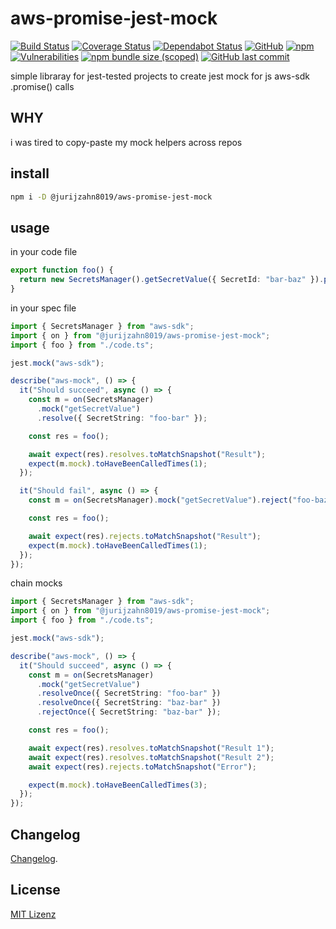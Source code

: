 # aws-promise-jest-mock

[![Build Status](https://travis-ci.org/jurijzahn8019/aws-promise-jest-mock.svg?branch=main)](https://travis-ci.org/jurijzahn8019/aws-promise-jest-mock)
[![Coverage Status](https://coveralls.io/repos/github/jurijzahn8019/aws-promise-jest-mock/badge.svg?branch=main)](https://coveralls.io/github/jurijzahn8019/aws-promise-jest-mock?branch=main)
[![Dependabot Status](https://api.dependabot.com/badges/status?host=github&repo=jurijzahn8019/aws-promise-jest-mock)](https://app.dependabot.com/accounts/jurijzahn8019/repos/204479322)
[![GitHub](https://img.shields.io/github/license/jurijzahn8019/aws-promise-jest-mock)](LICENSE)
[![npm](https://img.shields.io/npm/v/@jurijzahn8019/aws-promise-jest-mock)](https://www.npmjs.com/package/@jurijzahn8019/aws-promise-jest-mock)
[![Vulnerabilities](https://snyk.io/test/github/jurijzahn8019/aws-promise-jest-mock/badge.svg)](https://snyk.io/test/github/jurijzahn8019/aws-promise-jest-mock)
[![npm bundle size (scoped)](https://img.shields.io/bundlephobia/min/@jurijzahn8019/aws-promise-jest-mock)](https://bundlephobia.com/result?p=@jurijzahn8019/aws-promise-jest-mock)
[![GitHub last commit](https://img.shields.io/github/last-commit/jurijzahn8019/aws-promise-jest-mock)](https://github.com/jurijzahn8019/aws-promise-jest-mock/commits/main)

simple libraray for jest-tested projects to create jest mock for js aws-sdk .promise() calls

## WHY

i was tired to copy-paste my mock helpers across repos

## install

```bash
npm i -D @jurijzahn8019/aws-promise-jest-mock
```

## usage

in your code file

```typescript
export function foo() {
  return new SecretsManager().getSecretValue({ SecretId: "bar-baz" }).promise();
}
```

in your spec file

```typescript
import { SecretsManager } from "aws-sdk";
import { on } from "@jurijzahn8019/aws-promise-jest-mock";
import { foo } from "./code.ts";

jest.mock("aws-sdk");

describe("aws-mock", () => {
  it("Should succeed", async () => {
    const m = on(SecretsManager)
      .mock("getSecretValue")
      .resolve({ SecretString: "foo-bar" });

    const res = foo();

    await expect(res).resolves.toMatchSnapshot("Result");
    expect(m.mock).toHaveBeenCalledTimes(1);
  });

  it("Should fail", async () => {
    const m = on(SecretsManager).mock("getSecretValue").reject("foo-baz");

    const res = foo();

    await expect(res).rejects.toMatchSnapshot("Result");
    expect(m.mock).toHaveBeenCalledTimes(1);
  });
});
```

chain mocks

```typescript
import { SecretsManager } from "aws-sdk";
import { on } from "@jurijzahn8019/aws-promise-jest-mock";
import { foo } from "./code.ts";

jest.mock("aws-sdk");

describe("aws-mock", () => {
  it("Should succeed", async () => {
    const m = on(SecretsManager)
      .mock("getSecretValue")
      .resolveOnce({ SecretString: "foo-bar" })
      .resolveOnce({ SecretString: "baz-bar" })
      .rejectOnce({ SecretString: "baz-bar" });

    const res = foo();

    await expect(res).resolves.toMatchSnapshot("Result 1");
    await expect(res).resolves.toMatchSnapshot("Result 2");
    await expect(res).rejects.toMatchSnapshot("Error");

    expect(m.mock).toHaveBeenCalledTimes(3);
  });
});
```

## Changelog

[Changelog](CHANGELOG.md).

## License

[MIT Lizenz](https://choosealicense.com/licenses/mit/)
